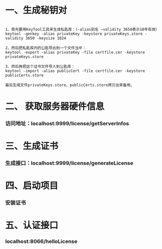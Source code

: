 # 一、生成秘钥对

~~~~

1、首先要用KeyTool工具来生成私匙库：（-alias别名 –validity 3650表示10年有效）
keytool -genkey -alias privateKey -keystore privateKeys.store -validity 3650 -keysize 1024
 
2、然后把私匙库内的公匙导出到一个文件当中：
keytool -export -alias privateKey -file certfile.cer -keystore privateKeys.store
 
3、然后再把这个证书文件导入到公匙库：
keytool -import -alias publicCert -file certfile.cer -keystore publicCerts.store
 
最后生成文件privateKeys.store、publicCerts.store拷贝出来备用。
~~~~

# 二、 获取服务器硬件信息

### 访问地址：localhost:9999/license/getServerInfos

# 三、生成证书

### 生成接口：localhost:9999/license/generateLicense

# 四、启动项目

### 安装证书

# 五、认证接口

### localhost:8066/helloLicense